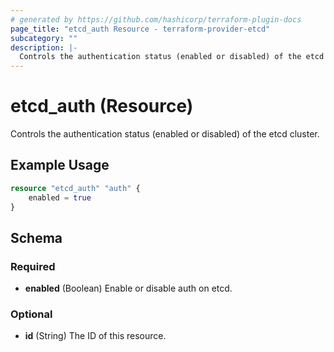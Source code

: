 ```yaml
---
# generated by https://github.com/hashicorp/terraform-plugin-docs
page_title: "etcd_auth Resource - terraform-provider-etcd"
subcategory: ""
description: |-
  Controls the authentication status (enabled or disabled) of the etcd cluster.
---
```


# etcd_auth (Resource)

Controls the authentication status (enabled or disabled) of the etcd cluster.

## Example Usage

```terraform
resource "etcd_auth" "auth" {
    enabled = true
}
```

<!-- schema generated by tfplugindocs -->
## Schema

### Required

- **enabled** (Boolean) Enable or disable auth on etcd.

### Optional

- **id** (String) The ID of this resource.


